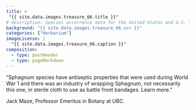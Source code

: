 ```yaml
---
title: >
 "{{ site.data.images.treasure_66.title }}"
# description: Species occurrence data for the United States and U.S. Territories.
background: "{{ site.data.images.treasure_66.src }}"
categories: ["Herbarium"]
imageLicense: |
  "{{ site.data.images.treasure_66.caption }}"
composition:
  - type: postHeader
  - type: pageMarkdown
---
```


“Sphagnum species have antiseptic properties that were used during World War 1 and there was an industry of wrapping Sphagnum, not necessarily this one, in sterile cloth to use as battle front bandages. Learn more.”

Jack Maze, Professor Emeritus in Botany at UBC.